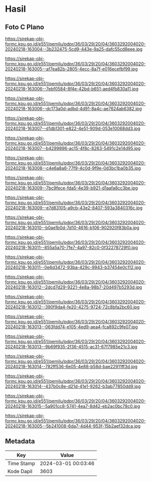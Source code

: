 # Hasil

## Foto C Plano

https://sirekap-obj-formc.kpu.go.id/e551/pemilu/pdpr/36/03/29/20/04/3603292004020-20240218-163004--3b232475-5cd9-443e-9a25-dafc55cd8eee.jpg

https://sirekap-obj-formc.kpu.go.id/e551/pemilu/pdpr/36/03/29/20/04/3603292004020-20240218-163005--af7ea82b-2805-4ecc-8a7f-e016ecefbf99.jpg

https://sirekap-obj-formc.kpu.go.id/e551/pemilu/pdpr/36/03/29/20/04/3603292004020-20240218-163006--7ebf0584-8f4e-42bd-b651-aed4fb830a11.jpg

https://sirekap-obj-formc.kpu.go.id/e551/pemilu/pdpr/36/03/29/20/04/3603292004020-20240218-163006--dc173a0d-adbd-4d91-8a4c-ae7624ab6382.jpg

https://sirekap-obj-formc.kpu.go.id/e551/pemilu/pdpr/36/03/29/20/04/3603292004020-20240218-163007--d1db1301-e822-4e51-909d-053e10068dd3.jpg

https://sirekap-obj-formc.kpu.go.id/e551/pemilu/pdpr/36/03/29/20/04/3603292004020-20240218-163007--b4299896-ac15-4f8c-8263-5491c2e14d95.jpg

https://sirekap-obj-formc.kpu.go.id/e551/pemilu/pdpr/36/03/29/20/04/3603292004020-20240218-163008--c4e6a8a6-77f9-4c0d-9f9e-0d3bc1ba0b35.jpg

https://sirekap-obj-formc.kpu.go.id/e551/pemilu/pdpr/36/03/29/20/04/3603292004020-20240218-163009--7bc9fece-fda5-4e39-b921-d1aafa8cc3be.jpg

https://sirekap-obj-formc.kpu.go.id/e551/pemilu/pdpr/36/03/29/20/04/3603292004020-20240218-163009--e7d83105-a9cb-43e2-8407-593a3840316c.jpg

https://sirekap-obj-formc.kpu.go.id/e551/pemilu/pdpr/36/03/29/20/04/3603292004020-20240218-163010--b0ae1b0d-7d10-4616-b106-902920f83b0a.jpg

https://sirekap-obj-formc.kpu.go.id/e551/pemilu/pdpr/36/03/29/20/04/3603292004020-20240218-163011--855a5a70-7fe7-4a97-82c0-0f32278729f0.jpg

https://sirekap-obj-formc.kpu.go.id/e551/pemilu/pdpr/36/03/29/20/04/3603292004020-20240218-163011--0e6d3472-93ba-429c-9943-b37454e0c112.jpg

https://sirekap-obj-formc.kpu.go.id/e551/pemilu/pdpr/36/03/29/20/04/3603292004020-20240218-163012--2dcd7d29-9221-4e8a-98b7-20d497b5293d.jpg

https://sirekap-obj-formc.kpu.go.id/e551/pemilu/pdpr/36/03/29/20/04/3603292004020-20240218-163012--390f9da4-fe20-4275-9724-72c8bfa2bc60.jpg

https://sirekap-obj-formc.kpu.go.id/e551/pemilu/pdpr/36/03/29/20/04/3603292004020-20240218-163013--063fdd74-e105-4ed9-aea4-fca892c9fe07.jpg

https://sirekap-obj-formc.kpu.go.id/e551/pemilu/pdpr/36/03/29/20/04/3603292004020-20240218-163013--9b69f935-2f36-4515-ac31-67f7985e21c3.jpg

https://sirekap-obj-formc.kpu.go.id/e551/pemilu/pdpr/36/03/29/20/04/3603292004020-20240218-163014--782ff536-6e05-4e88-b58d-bae22911ff3d.jpg

https://sirekap-obj-formc.kpu.go.id/e551/pemilu/pdpr/36/03/29/20/04/3603292004020-20240218-163014--437b0c8e-d21d-41e1-9262-b3ab77850dd9.jpg

https://sirekap-obj-formc.kpu.go.id/e551/pemilu/pdpr/36/03/29/20/04/3603292004020-20240218-163015--5a901cc8-5741-4ea7-8d42-eb2ac0bc78c0.jpg

https://sirekap-obj-formc.kpu.go.id/e551/pemilu/pdpr/36/03/29/20/04/3603292004020-20240218-163005--5b241008-6da7-4d44-953f-15b2aef32dca.jpg


## Metadata

| Key        | Value               |
| ---------- | ------------------- |
| Time Stamp | 2024-03-01 00:03:46 |
| Kode Dapil | 3603                |



